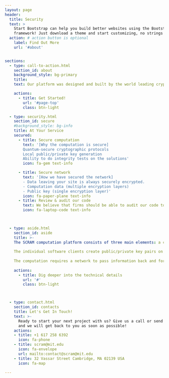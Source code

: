 ```yaml
---
layout: page
header:
  title: Security
  text: >
    Start Bootstrap can help you build better websites using the Bootstrap
    framework! Just download a theme and start customizing, no strings attached!
  action: # action button is optional
    label: Find Out More
    url: '#about'


sections:
  - type: call-to-action.html
    section_id: about
    background_style: bg-primary
    title: 
    text: Our platform was designed and built by the world leading cryptographers and security specialists because we believe that often the most valuable data is too sensitive to disclose.  

    actions:
      - title: Get Started!
        url: '#page-top'
        class: btn-light

  - type: security.html
    section_id: secure
    #background_style: bg-info
    title: At Your Service
    secured:
      - title: Secure computation
        text: '[Why the computation is secure]
		Quantum-secure cryptographic protocols
		Local public/private key generation
		Ability to do integrity tests on the solutions'
        icon: fa-gem text-info

      - title: Secure network 
        text: '[How we have secured the network]
		- Data leaving your site is always securely encrypted.
		- Computation data (multiple encryption layers)
		- Public key (single encryption layer)'
        icon: fa-paper-plane text-info
      - title: Review & audit our code 
        text: We believe that firms should be able to audit our code to ensure that their data is handled correctly and safely. Computation participants get access to our code to review for themselves. 
        icon: fa-laptop-code text-info
     


  - type: aside.html
    section_id: aside
    title: >- 
	The SCRAM computation platform consists of three main elements: a central server, software clients, and a communication network to pass encrypted data between the clients and the server. The central server manages the data collection from the clients and hosts the core cryptographic software that performs only pre-defined and approved computations on the encrypted data. It is also responsible for piecing together and redistributing the joint public key that is used by the clients to encrypt any data for the computation.
	
	The individual software clients create public/private key pairs on the local machine and enable the input of data, its encryption, and the communication back and forth with the server. The individual clients also play a vital role in decrypting the encrypted result of the computation run by the server. If firms wish to have an additional security guarantee, they can compile the joint public key for the computation individually by using the public keys of every other participant as well as their own. This ensures that the joint public key was generated correctly, that is, the data encrypted with this key can only be decrypted if the firm's own private key (which it controls) is used in the distributed decryption process.
	
	The computation requires a network to pass information back and forth to perform the operations on the encrypted data. The only data ever transmitted over the network is either strongly encrypted or is the public key of the clients, which can only be used to encrypt data, not decrypt it. The network uses TLS (Transport Layer Security) for a second layer of encryption to protect the encrypted data in transit.
	
    actions:
      - title: Dig deeper into the technical details
        url: '#'
        class: btn-light



  - type: contact.html
    section_id: contacts
    title: Let's Get In Touch!
    text: >-
      Ready to start your next project with us? Give us a call or send us an email
      and we will get back to you as soon as possible!
    actions:
    - title: +1 617 258 6392
      icon: fa-phone
    - title: scram@mit.edu
      icon: fa-envelope
      url: mailto:contact@scram@mit.edu
    - title: 32 Vassar Street Cambridge, MA 02139 USA
      icon: fa-map

---
```

